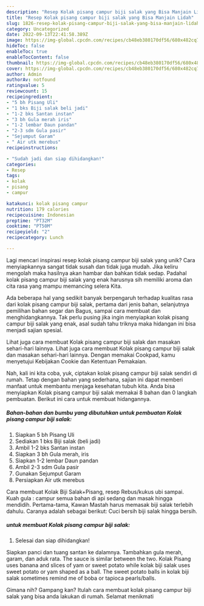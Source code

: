 ```yaml
---
description: "Resep Kolak pisang campur biji salak yang Bisa Manjain Lidah"
title: "Resep Kolak pisang campur biji salak yang Bisa Manjain Lidah"
slug: 1826-resep-kolak-pisang-campur-biji-salak-yang-bisa-manjain-lidah
category: Uncategorized
date: 2022-09-13T22:41:58.389Z
image: https://img-global.cpcdn.com/recipes/cb48eb380170df56/680x482cq70/kolak-pisang-campur-biji-salak-foto-resep-utama.jpg
hideToc: false
enableToc: true
enableTocContent: false
thumbnail: https://img-global.cpcdn.com/recipes/cb48eb380170df56/680x482cq70/kolak-pisang-campur-biji-salak-foto-resep-utama.jpg
cover: https://img-global.cpcdn.com/recipes/cb48eb380170df56/680x482cq70/kolak-pisang-campur-biji-salak-foto-resep-utama.jpg
author: Admin
authorAv: notfound
ratingvalue: 5
reviewcount: 15
recipeingredient:
- "5 bh Pisang Uli"
- "1 bks Biji salak beli jadi"
- "1-2 bks Santan instan"
- "3 bh Gula merah iris"
- "1-2 lembar Daun pandan"
- "2-3 sdm Gula pasir"
- "Sejumput Garam"
- " Air utk merebus"
recipeinstructions:

- "Sudah jadi dan siap dihidangkan!"
categories:
- Resep
tags:
- kolak
- pisang
- campur

katakunci: kolak pisang campur 
nutrition: 179 calories
recipecuisine: Indonesian
preptime: "PT32M"
cooktime: "PT50M"
recipeyield: "2"
recipecategory: Lunch

---
```





Lagi mencari inspirasi resep kolak pisang campur biji salak yang unik? Cara menyiapkannya sangat tidak susah dan tidak juga mudah. Jika keliru mengolah maka hasilnya akan hambar dan bahkan tidak sedap. Padahal kolak pisang campur biji salak yang enak harusnya sih memiliki aroma dan cita rasa yang mampu memancing selera Kita.





Ada beberapa hal yang sedikit banyak berpengaruh terhadap kualitas rasa dari kolak pisang campur biji salak, pertama dari jenis bahan, selanjutnya pemilihan bahan segar dan Bagus, sampai cara membuat dan menghidangkannya. Tak perlu pusing jika ingin menyiapkan kolak pisang campur biji salak yang enak,      asal sudah tahu triknya maka hidangan ini bisa menjadi sajian spesial.














Lihat juga cara membuat Kolak pisang campur biji salak dan masakan sehari-hari lainnya. Lihat juga cara membuat Kolak pisang campur biji salak dan masakan sehari-hari lainnya. Dengan memakai Cookpad, kamu menyetujui Kebijakan Cookie dan Ketentuan Pemakaian.






Nah, kali ini kita coba, yuk, ciptakan kolak pisang campur biji salak sendiri di rumah. Tetap dengan bahan yang sederhana, sajian ini dapat memberi manfaat untuk membantu menjaga kesehatan tubuh kita. Anda bisa menyiapkan Kolak pisang campur biji salak memakai 8 bahan dan 0 langkah pembuatan. Berikut ini cara untuk membuat hidangannya.

<!--inarticleads1-->

##### Bahan-bahan dan bumbu yang dibutuhkan untuk pembuatan Kolak pisang campur biji salak:

1. Siapkan 5 bh Pisang Uli
1. Sediakan 1 bks Biji salak (beli jadi)
1. Ambil 1-2 bks Santan instan
1. Siapkan 3 bh Gula merah, iris
1. Siapkan 1-2 lembar Daun pandan
1. Ambil 2-3 sdm Gula pasir
1. Gunakan Sejumput Garam
1. Persiapkan  Air utk merebus


Cara membuat Kolak Biji Salak+Pisang, resep Rebus/kukus ubi sampai. Kuah gula : campur semua bahan di api sedang dan masak hingga mendidih. Pertama-tama, Kawan Mastah harus memasak biji salak terlebih dahulu. Caranya adalah sebagai berikut: Cuci bersih biji salak hingga bersih. 

<!--inarticleads2-->

#####  untuk membuat Kolak pisang campur biji salak:


1. Selesai dan siap dihidangkan!

Siapkan panci dan tuang santan ke dalamnya. Tambahkan gula merah, garam, dan aduk rata. The sauce is similar between the two. Kolak Pisang uses banana and slices of yam or sweet potato while kolak biji salak uses sweet potato or yam shaped as a ball. The sweet potato balls in kolak biji salak sometimes remind me of boba or tapioca pearls/balls. 

Gimana nih? Gampang kan? Itulah cara membuat kolak pisang campur biji salak yang bisa anda lakukan di rumah. Selamat menikmati
